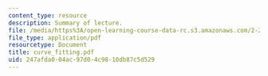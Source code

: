 ```yaml
---
content_type: resource
description: Summary of lecture.
file: /media/https%3A/open-learning-course-data-rc.s3.amazonaws.com/2-29-numerical-marine-hydrodynamics-13-024-spring-2003/247afda004ac97d04c9810db87c5d529_curve_fitting.pdf
file_type: application/pdf
resourcetype: Document
title: curve_fitting.pdf
uid: 247afda0-04ac-97d0-4c98-10db87c5d529
---
```

